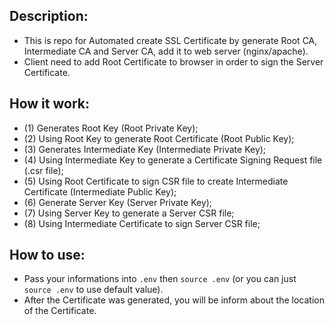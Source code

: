 ## Description:
- This is repo for Automated create SSL Certificate by generate Root CA, Intermediate CA and Server CA, add it to web server (nginx/apache).
- Client need to add Root Certificate to browser in order to sign the Server Certificate.

## How it work:
- (1) Generates Root Key (Root Private Key);
- (2) Using Root Key to generate Root Certificate (Root Public Key);
- (3) Generates Intermediate Key (Intermediate Private Key);
- (4) Using Intermediate Key to generate a Certificate Signing Request file (.csr file);
- (5) Using Root Certificate to sign CSR file to create Intermediate Certificate (Intermediate Public Key);
- (6) Generate Server Key (Server Private Key);
- (7) Using Server Key to generate a Server CSR file;
- (8) Using Intermediate Certificate to sign Server CSR file;

## How to use:
- Pass your informations into `.env` then `source .env` (or you can just `source .env` to use default value).
- After the Certificate was generated, you will be inform about the location of the Certificate.
